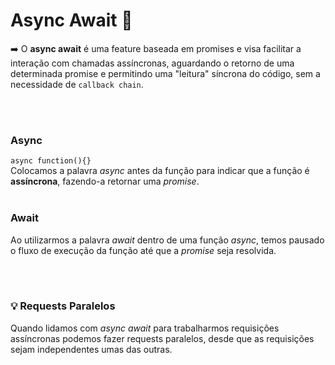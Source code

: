 # Async Await 🔎
➡️  O **async await** é uma feature baseada em promises e visa facilitar a interação  com chamadas assíncronas, aguardando o retorno de uma determinada promise e permitindo uma "leitura" síncrona do código, sem a necessidade de `callback chain`.

<br><br>
### **Async**
`async function(){}` <br>
Colocamos a palavra *async* antes da função para indicar que a função é **assíncrona**, fazendo-a retornar uma *promise*.
<br><br>
### **Await**
Ao utilizarmos a palavra *await* dentro de uma função *async*, temos pausado o fluxo de execução da função até que a *promise* seja resolvida. 

<br><br>
### 💡 **Requests Paralelos** 
Quando lidamos com *async* *await* para trabalharmos requisições assíncronas podemos fazer requests paralelos, desde que as requisições sejam independentes umas das outras. 